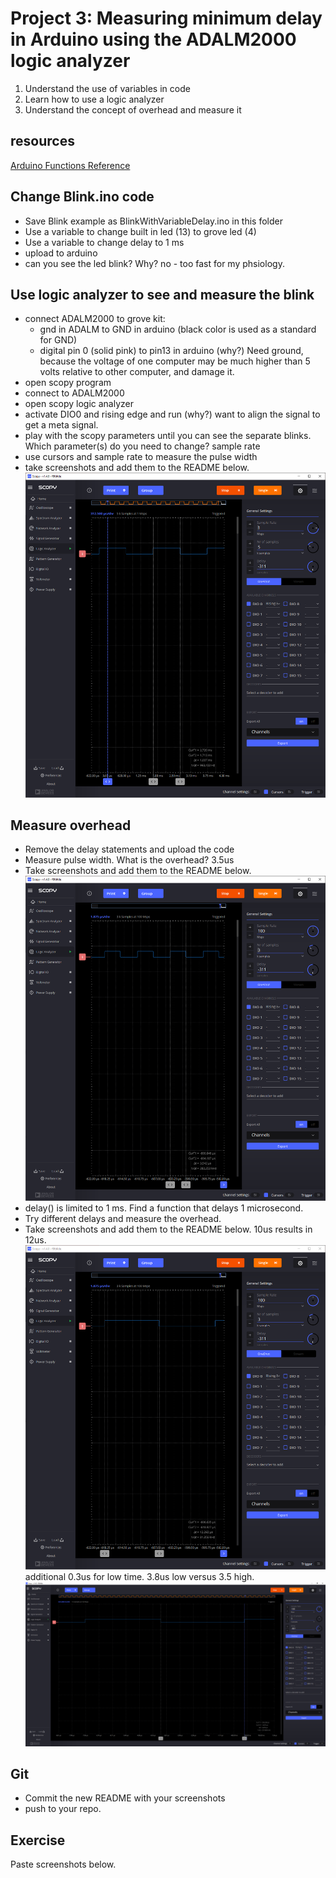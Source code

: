 # Project 3: Measuring minimum delay in Arduino using the ADALM2000 logic analyzer

1. Understand the use of variables in code
2. Learn how to use a logic analyzer
3. Understand the concept of overhead and measure it

## resources
[Arduino Functions Reference](https://www.arduino.cc/reference/en/)

## Change Blink.ino code
 - Save Blink example as BlinkWithVariableDelay.ino in this folder
 - Use a variable to change built in led (13) to grove led (4)
 - Use a variable to change delay to 1 ms 
 - upload to arduino
 - can you see the led blink? Why?
 no - too fast for my phsiology.

## Use logic analyzer to see and measure the blink
 - connect ADALM2000 to grove kit: 
    - gnd in ADALM to GND in arduino (black color is used as a standard for GND)
    - digital pin 0 (solid pink) to pin13 in arduino (why?)
    Need ground, because the voltage of one computer may be much higher than 5 volts relative to other computer, and damage it.
 - open scopy program
 - connect to ADALM2000
 - open scopy logic analyzer
 - activate DIO0 and rising edge and run (why?)
 want to align the signal to get a meta signal.
 - play with the scopy parameters until you can see the separate blinks. Which parameter(s) do you need to change?
sample rate
 - use cursors and sample rate to measure the pulse width
 - take screenshots and add them to the README below.
![alt text](image.png)
## Measure overhead
 - Remove the delay statements and upload the code
 - Measure pulse width. What is the overhead?
 3.5us
 - Take screenshots and add them to the README below.
 ![alt text](image-1.png)
 - delay() is limited to 1 ms. Find a function that delays 1 microsecond. 
 - Try different delays and measure the overhead.
 - Take screenshots and add them to the README below.
10us results in 12us.
![alt text](image-2.png)
additional 0.3us for low time. 3.8us low versus 3.5 high.
![alt text](image-3.png)
## Git
 - Commit the new README with your screenshots
 - push to your repo.

## Exercise
Paste screenshots below.

